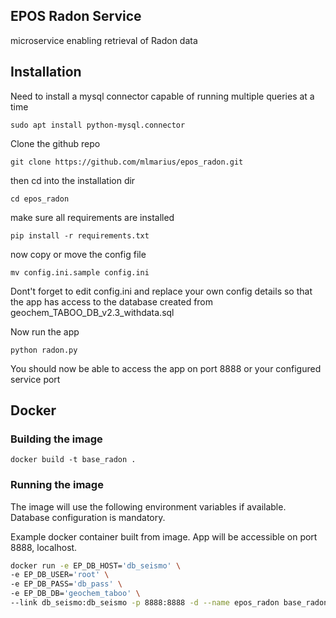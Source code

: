 ## EPOS Radon Service

microservice enabling retrieval of Radon data

## Installation

Need to install a mysql connector capable of running multiple queries at a time

```
sudo apt install python-mysql.connector
```

Clone the github repo
```
git clone https://github.com/mlmarius/epos_radon.git
```

then cd into the installation dir
```
cd epos_radon
```

make sure all requirements are installed
```
pip install -r requirements.txt
```

now copy or move the config file
```
mv config.ini.sample config.ini
```

Dont't forget to edit config.ini and replace your own config details 
so that the app has access to the database created from geochem_TABOO_DB_v2.3_withdata.sql

Now run the app
```
python radon.py
```

You should now be able to access the app on port 8888 or your configured service port

## Docker

### Building the image
```
docker build -t base_radon .
```

### Running the image

The image will use the following environment variables if available. Database configuration is mandatory.

Example docker container built from image. App will be accessible on port 8888, localhost.

```bash
docker run -e EP_DB_HOST='db_seismo' \
-e EP_DB_USER='root' \
-e EP_DB_PASS='db_pass' \
-e EP_DB_DB='geochem_taboo' \
--link db_seismo:db_seismo -p 8888:8888 -d --name epos_radon base_radon
```
